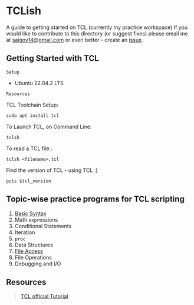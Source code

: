 # TCLish
A guide to getting started on TCL (currently my practice workspace)
If you would like to contribute to this directory (or suggest fixes) please email me at <saigov14@gmail.com> or even better - create an [issue](https://github.com/govardhnn/TCLish/issues/new).
## Getting Started with TCL
```Setup``` 
* Ubuntu 22.04.2 LTS 

```Resources```  


TCL Toolchain Setup:

    sudo apt install tcl

To Launch TCL, on Command Line:
    
    tclsh

To read a TCL file :

    tclsh <filename>.tcl

Find the version of TCL - using TCL :)

    puts $tcl_version

## Topic-wise practice programs for TCL scripting
1. [Basic Syntax](./tcl/basic_syntax.tcl)
2. Math `expr`essions 
3. Conditional Statements
4. Iteration
5. `proc`
6. Data Structures
7. [File Access](./tcl/file_access.tcl)
8. File Operations
9. Debugging and I/O
####

## Resources
> [TCL official Tutorial](https://www.tcl.tk/man/tcl8.5/tutorial/tcltutorial.html)
